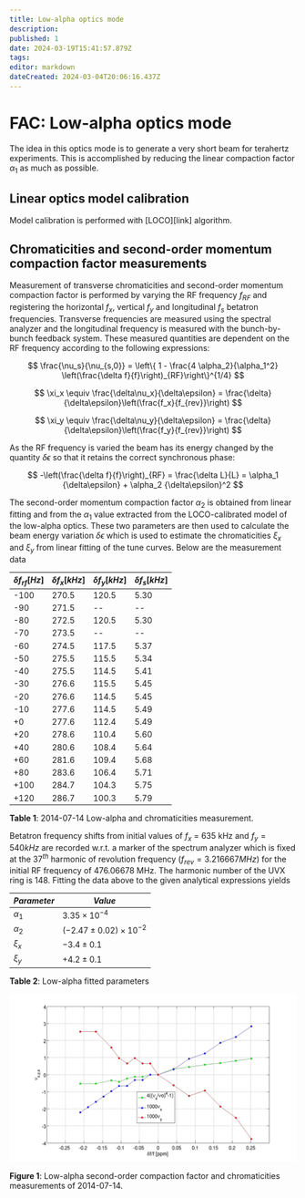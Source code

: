 ```yaml
---
title: Low-alpha optics mode
description: 
published: 1
date: 2024-03-19T15:41:57.879Z
tags: 
editor: markdown
dateCreated: 2024-03-04T20:06:16.437Z
---
```


# FAC: Low-alpha optics mode

The idea in this optics mode is to generate a very short beam for terahertz experiments. This is accomplished by reducing the linear compaction factor $\alpha _{1}$ as much as possible. 

## Linear optics model calibration

Model calibration is performed with [LOCO][link] algorithm.

## Chromaticities and second-order momentum compaction factor measurements

Measurement of transverse chromaticities and second-order momentum compaction factor is performed by varying the RF frequency $f_{RF}$ and registering the horizontal $f_x$, vertical $f_y$ and longitudinal $f_s$ betatron frequencies. Transverse frequencies are measured using the spectral analyzer and the longitudinal frequency is measured with the bunch-by-bunch feedback system. These measured quantities are dependent on the RF frequency according to the following expressions:

$$
\frac{\nu_s}{\nu_{s,0}} = \left\{ 1 - \frac{4 \alpha_2}{\alpha_1^2} \left(\frac{\delta f}{f}\right)_{RF}\right\}^{1/4}
$$

$$
\xi_x \equiv \frac{\delta\nu_x}{\delta\epsilon} = \frac{\delta}{\delta\epsilon}\left(\frac{f_x}{f_{rev}}\right)
$$

$$
\xi_y \equiv \frac{\delta\nu_y}{\delta\epsilon} = \frac{\delta}{\delta\epsilon}\left(\frac{f_y}{f_{rev}}\right)
$$

As the RF frequency is varied the beam has its energy changed by the quantity $\delta\epsilon$ so that it retains the correct synchronous phase:

$$
-\left(\frac{\delta f}{f}\right)_{RF} = \frac{\delta L}{L} = \alpha_1 {\delta\epsilon} + \alpha_2 {\delta\epsilon}^2
$$

The second-order momentum compaction factor $\alpha_2$ is obtained from linear fitting and from the $\alpha_1$ value extracted from the LOCO-calibrated model of the low-alpha optics. These two parameters are then used to calculate the beam energy variation $\delta\epsilon$ which is used to estimate the chromaticities $\xi_x$ and $\xi_y$ from linear fitting of the tune curves.
Below are the measurement data

| $\delta f_{rf} [Hz]$ | $\delta f_x [kHz]$ | $\delta f_y [kHz]$ | $\delta f_s [kHz]$ |
| --- | --- | --- | --- |
| -100 |270.5 |120.5 |5.30|
| -90 | 271.5 | -- | --|
| -80 | 272.5 | 120.5 | 5.30|
| -70 | 273.5 | --  | --|
| -60 | 274.5 | 117.5 | 5.37|
| -50 | 275.5 | 115.5 | 5.34|
| -40 | 275.5 | 114.5 | 5.41|
| -30 | 276.6 | 115.5 | 5.45|
| -20 | 276.6 | 114.5 | 5.45|
| -10 | 277.6 | 114.5 | 5.49|
| +0 | 277.6 | 112.4 | 5.49|
| +20 | 278.6 | 110.4 | 5.60|
| +40 | 280.6 | 108.4 | 5.64|
| +60 | 281.6 | 109.4 | 5.68|
| +80 | 283.6 | 106.4 | 5.71|
| +100 | 284.7 | 104.3 | 5.75|
| +120 | 286.7 | 100.3 | 5.79 |

**Table 1**: 2014-07-14 Low-alpha and chromaticities measurement.

Betatron frequency shifts from initial values of $f_x$ = 635 kHz and $f_y = 540 kHz$ are recorded w.r.t. a marker of the spectrum analyzer which is fixed at the 37$^{th}$ harmonic of revolution frequency $(f_{rev} = 3.216667 MHz)$ for the initial RF frequency of 476.06678 MHz. The harmonic number of the UVX ring is 148. Fitting the data above to the given analytical expressions yields

| $Parameter$ | $Value$ |
| --- | --- |
| $\alpha_1$ | $3.35 \times 10^{-4}$|
| $\alpha_2$ | $(-2.47 \pm 0.02) \times 10^{-2}$|
| $\xi_x$ | $-3.4 \pm 0.1$|
| $\xi_y$ | $+4.2 \pm 0.1$|

**Table 2**: Low-alpha fitted parameters

![](/img/groups/fac/Low-alpha_measurements.png)

**Figure 1**: Low-alpha second-order compaction factor and chromaticities measurements of 2014-07-14.